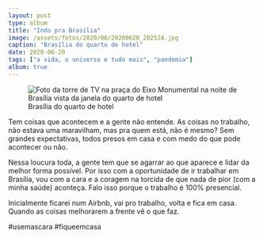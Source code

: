 ```yaml
---
layout: post
type: album
title: "Indo pra Brasília"
image: /assets/fotos/2020/06/20200620_202524.jpg
caption: "Brasília do quarto de hotel"
date: 2020-06-20
tags: ["a vida, o universo e tudo mais", "pandemia"]
album: true
---
```

<figure class="foto-post">
    <img src="{{ site.baseurl }}/assets/fotos/2020/06/20200620_202524.jpg" alt="Foto da torre de TV na praça do Eixo Monumental na noite de Brasília vista da janela do quarto de hotel" title="Brasíliada janela do quarto de hotel">
    <figcaption>Brasília do quarto de hotel</figcaption>
</figure>
Tem coisas que acontecem e a gente não entende. As coisas no trabalho, não estava uma maravilham, mas pra quem está, não é mesmo? Sem grandes expectativas, todos presos em casa e com medo do que pode acontecer ou não.  

Nessa loucura toda, a gente tem que se agarrar ao que aparece e lidar da melhor forma possível. Por isso com a oportunidade de ir trabalhar em Brasília, vou com a cara e a coragem na torcida de que nada de pior (com a minha saúde) aconteça. Falo isso porque o trabalho é 100% presencial.  

Inicialmente ficarei num Airbnb, vai pro trabalho, volta e fica em casa. Quando as coisas melhorarem a frente vê o que faz.

#usemascara #fiqueemcasa
